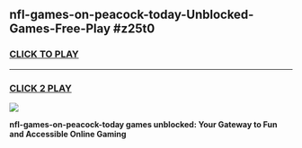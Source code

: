 
## nfl-games-on-peacock-today-Unblocked-Games-Free-Play #z25t0
<h3>
<a href="https://us.freeplayer.one?title=nfl-games-on-peacock-today&ref=9M">CLICK TO PLAY</a></h3>
<hr>

<h3>
<a href="https://us.freeplayer.one?title=nfl-games-on-peacock-today&ref=9M">CLICK 2 PLAY</a>
  
</h3>

<a href="https://us.freeplayer.one?title=nfl-games-on-peacock-today&ref=9M"><img src="https://clearcache.store/games.png"></a>


**nfl-games-on-peacock-today games unblocked: Your Gateway to Fun and Accessible Online Gaming**
